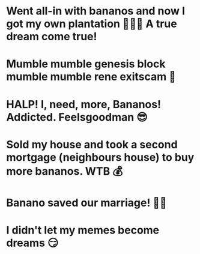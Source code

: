 # Went all-in with bananos and now I got my own plantation 🍌🍌🍌 A true dream come true!

# Mumble mumble genesis block mumble mumble rene exitscam 👀

# HALP! I, need, more, Bananos! Addicted. Feelsgoodman 😎

# Sold my house and took a second mortgage (neighbours house) to buy more bananos. WTB 💰

# Banano saved our marriage! 👰🤵

# I didn't let my memes become dreams 😏
